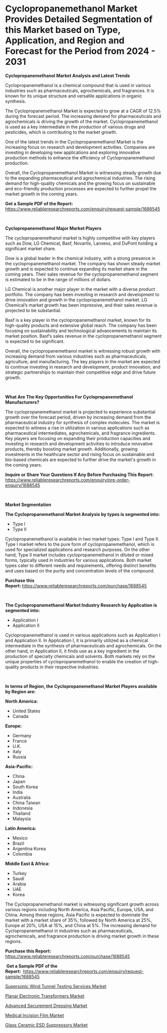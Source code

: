 <p><h1>Cyclopropanemethanol Market Provides Detailed Segmentation of this Market based on Type, Application, and Region and Forecast for the Period from 2024 - 2031</h1></p><p><strong>Cyclopropanemethanol Market Analysis and Latest Trends</strong></p>
<p><p>Cyclopropanemethanol is a chemical compound that is used in various industries such as pharmaceuticals, agrochemicals, and fragrances. It is known for its unique structure and versatile applications in organic synthesis.</p><p>The Cyclopropanemethanol Market is expected to grow at a CAGR of 12.5% during the forecast period. The increasing demand for pharmaceuticals and agrochemicals is driving the growth of the market. Cyclopropanemethanol is used as a key intermediate in the production of various drugs and pesticides, which is contributing to the market growth.</p><p>One of the latest trends in the Cyclopropanemethanol Market is the increasing focus on research and development activities. Companies are investing in developing new applications and exploring innovative production methods to enhance the efficiency of Cyclopropanemethanol production.</p><p>Overall, the Cyclopropanemethanol Market is witnessing steady growth due to the expanding pharmaceutical and agrochemical industries. The rising demand for high-quality chemicals and the growing focus on sustainable and eco-friendly production processes are expected to further propel the market growth in the coming years.</p></p>
<p><strong>Get a Sample PDF of the Report:&nbsp;</strong> <a href="https://www.reliableresearchreports.com/enquiry/request-sample/1688545">https://www.reliableresearchreports.com/enquiry/request-sample/1688545</a></p>
<p>&nbsp;</p>
<p><strong>Cyclopropanemethanol Major Market Players</strong></p>
<p><p>The cyclopropanemethanol market is highly competitive with key players such as Dow, LG Chemical, Basf, Novartis, Lanxess, and DuPont holding a significant market share. </p><p>Dow is a global leader in the chemical industry, with a strong presence in the cyclopropanemethanol market. The company has shown steady market growth and is expected to continue expanding its market share in the coming years. Their sales revenue for the cyclopropanemethanol segment is estimated to be in the range of millions of dollars.</p><p>LG Chemical is another major player in the market with a diverse product portfolio. The company has been investing in research and development to drive innovation and growth in the cyclopropanemethanol market. LG Chemical’s market growth has been impressive, and their sales revenue is projected to be substantial.</p><p>Basf is a key player in the cyclopropanemethanol market, known for its high-quality products and extensive global reach. The company has been focusing on sustainability and technological advancements to maintain its market position. Basf’s sales revenue in the cyclopropanemethanol segment is expected to be significant.</p><p>Overall, the cyclopropanemethanol market is witnessing robust growth with increasing demand from various industries such as pharmaceuticals, agriculture, and manufacturing. The key players in the market are expected to continue investing in research and development, product innovation, and strategic partnerships to maintain their competitive edge and drive future growth.</p></p>
<p>&nbsp;</p>
<p><strong>What Are The Key Opportunities For Cyclopropanemethanol Manufacturers?</strong></p>
<p><p>The cyclopropanemethanol market is projected to experience substantial growth over the forecast period, driven by increasing demand from the pharmaceutical industry for synthesis of complex molecules. The market is expected to witness a rise in utilization in various applications such as pharmaceutical intermediates, agrochemicals, and fragrance ingredients. Key players are focusing on expanding their production capacities and investing in research and development activities to introduce innovative products, thereby boosting market growth. Additionally, growing investments in the healthcare sector and rising focus on sustainable and bio-based chemicals are expected to further drive the market's growth in the coming years.</p></p>
<p><strong>Inquire or Share Your Questions If Any Before Purchasing This Report:</strong> <a href="https://www.reliableresearchreports.com/enquiry/pre-order-enquiry/1688545">https://www.reliableresearchreports.com/enquiry/pre-order-enquiry/1688545</a></p>
<p>&nbsp;</p>
<p><strong>Market Segmentation</strong></p>
<p><strong>The Cyclopropanemethanol Market Analysis by types is segmented into:</strong></p>
<p><ul><li>Type I</li><li>Type II</li></ul></p>
<p><p>Cyclopropanemethanol is available in two market types: Type I and Type II. Type I market refers to the pure form of cyclopropanemethanol, which is used for specialized applications and research purposes. On the other hand, Type II market includes cyclopropanemethanol in diluted or mixed forms, typically used in industries for various applications. Both market types cater to different needs and requirements, offering distinct benefits and uses based on the purity and concentration levels of the compound.</p></p>
<p><strong>Purchase this Report:&nbsp;</strong><a href="https://www.reliableresearchreports.com/purchase/1688545">https://www.reliableresearchreports.com/purchase/1688545</a></p>
<p>&nbsp;</p>
<p><strong>The Cyclopropanemethanol Market Industry Research by Application is segmented into:</strong></p>
<p><ul><li>Application I</li><li>Application II</li></ul></p>
<p><p>Cyclopropanemethanol is used in various applications such as Application I and Application II. In Application I, it is primarily utilized as a chemical intermediate in the synthesis of pharmaceuticals and agrochemicals. On the other hand, in Application II, it finds use as a key ingredient in the production of specialty chemicals and solvents. Both markets rely on the unique properties of cyclopropanemethanol to enable the creation of high-quality products in their respective industries.</p></p>
<p>&nbsp;</p>
<p><strong>In terms of Region, the Cyclopropanemethanol Market Players available by Region are:</strong></p>
<p>
    <p> <strong> North America: </strong>
        <ul>
            <li>United States</li>
            <li>Canada</li>
        </ul>
        </p> 
    <p> <strong> Europe: </strong>
        <ul>
            <li>Germany</li>
            <li>France</li>
            <li>U.K.</li>
            <li>Italy</li>
            <li>Russia</li>
        </ul>
        </p> 
    <p> <strong> Asia-Pacific: </strong>
        <ul>
            <li>China</li>
            <li>Japan</li>
            <li>South Korea</li>
            <li>India</li>
            <li>Australia</li>
            <li>China Taiwan</li>
            <li>Indonesia</li>
            <li>Thailand</li>
            <li>Malaysia</li>
        </ul>
        </p> 
    <p> <strong> Latin America: </strong>
        <ul>
            <li>Mexico</li>
            <li>Brazil</li>
            <li>Argentina Korea</li>
            <li>Colombia</li>
        </ul>
        </p> 
    <p> <strong> Middle East & Africa: </strong>
        <ul>
            <li>Turkey</li>
            <li>Saudi</li>
            <li>Arabia</li>
            <li>UAE</li>
            <li>Korea</li>
        </ul>
    </p>
    </p>
<p><p>The Cyclopropanemethanol market is witnessing significant growth across various regions including North America, Asia Pacific, Europe, USA, and China. Among these regions, Asia Pacific is expected to dominate the market with a market share of 35%, followed by North America at 25%, Europe at 20%, USA at 15%, and China at 5%. The increasing demand for Cyclopropanemethanol in industries such as pharmaceuticals, agrochemicals, and fragrance production is driving market growth in these regions.</p></p>
<p><strong>Purchase this Report: </strong><a href="https://www.reliableresearchreports.com/purchase/1688545">https://www.reliableresearchreports.com/purchase/1688545</a></p>
<p>&nbsp;<strong>Get a Sample PDF of the Report:&nbsp;&nbsp;</strong><a href="https://www.reliableresearchreports.com/enquiry/request-sample/1688545">https://www.reliableresearchreports.com/enquiry/request-sample/1688545</a></p>
<p><strong></strong></p>
<p><p><a href="https://github.com/gulaimolin/Market-Research-Report-List-3/blob/main/supersonic-wind-tunnel-testing-services-market.md">Supersonic Wind Tunnel Testing Services Market</a></p><p><a href="https://issuu.com/reportprime-2/docs/planar-electronic-transformers-market-size-2030.pp">Planar Electronic Transformers Market</a></p><p><a href="https://github.com/mauripalmi/Market-Research-Report-List-2/blob/main/advanced-securement-dressing-market.md">Advanced Securement Dressing Market</a></p><p><a href="https://github.com/nicoletavirag/Market-Research-Report-List-2/blob/main/medical-incision-film-market.md">Medical Incision Film Market</a></p><p><a href="https://issuu.com/reportprime-2/docs/glass-ceramic-esd-suppressors-market-size-2030.ppt">Glass Ceramic ESD Suppressors Market</a></p></p>